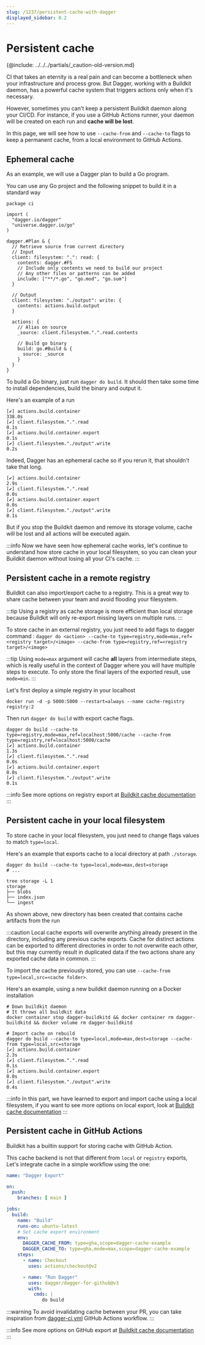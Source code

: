 ```yaml
---
slug: /1237/persistent-cache-with-dagger
displayed_sidebar: 0.2
---
```


# Persistent cache

\{@include:  ../../../partials/_caution-old-version.md\}

CI that takes an eternity is a real pain and can become a bottleneck when your
infrastructure and process grow. But Dagger, working with a Buildkit daemon,
has a powerful cache system that triggers actions only when it's necessary.

However, sometimes you can't keep a persistent Buildkit daemon along your CI/CD.
For instance, if you use a GitHub Actions runner, your daemon will be created on each
run and **cache will be lost**.

In this page, we will see how to use `--cache-from` and `--cache-to` flags to
keep a permanent cache, from a local environment to GitHub Actions.

## Ephemeral cache

As an example, we will use a Dagger plan to build a Go program.

You can use any Go project and the following snippet to build it in a
standard way

```cue file=../../tests/guides/persistent-cache/build.cue title="build.cue"
package ci

import (
  "dagger.io/dagger"
  "universe.dagger.io/go"
)

dagger.#Plan & {
  // Retrieve source from current directory
  // Input
  client: filesystem: ".": read: {
    contents: dagger.#FS
    // Include only contents we need to build our project
    // Any other files or patterns can be added
    include: ["**/*.go", "go.mod", "go.sum"]
  }

  // Output
  client: filesystem: "./output": write: {
    contents: actions.build.output
  }

  actions: {
    // Alias on source
    _source: client.filesystem.".".read.contents

    // Build go binary
    build: go.#Build & {
      source: _source
    }
  }
}
```

To build a Go binary, just run `dagger do build`. It should then take some time to
install dependencies, build the binary and output it.

Here's an example of a run

```shell
[✔] actions.build.container                                               338.0s
[✔] client.filesystem.".".read                                              0.1s
[✔] actions.build.container.export                                          0.1s
[✔] client.filesystem."./output".write                                      0.2s
```

Indeed, Dagger has an ephemeral cache so if you rerun it, that shouldn't take
that long.

```shell
[✔] actions.build.container                                                 2.9s
[✔] client.filesystem.".".read                                              0.0s
[✔] actions.build.container.export                                          0.0s
[✔] client.filesystem."./output".write                                      0.1s
```

But if you stop the Buildkit daemon and remove its storage volume, cache will be lost and
all actions will be executed again.

:::info
Now we have seen how ephemeral cache works, let's continue to understand how
store cache in your local filesystem, so you can clean your Buildkit daemon without
losing all your CI's cache.
:::

## Persistent cache in a remote registry

Buildkit can also import/export cache to a registry. This is a great way to
share cache between your team and avoid flooding your filesystem.

:::tip
Using a registry as cache storage is more efficient than local storage because Buildkit will only re-export
missing layers on multiple runs.
:::

To store cache in an external registry, you just need to add flags to dagger command :
`dagger do <action> --cache-to type=registry,mode=max,ref=<registry target>/<image> --cache-from type=registry,ref=<registry target>/<image>`

:::tip
Using `mode=max` argument will cache **all** layers from intermediate
steps, which is really useful in the context of Dagger where you will have
multiple steps to execute.
To only store the final layers of the exported result, use `mode=min`.
:::

Let's first deploy a simple registry in your localhost

```shell
docker run -d -p 5000:5000 --restart=always --name cache-registry registry:2
```

Then run `dagger do build` with export cache flags.

```shell
dagger do build --cache-to type=registry,mode=max,ref=localhost:5000/cache --cache-from type=registry,ref=localhost:5000/cache
[✔] actions.build.container                                                 1.3s
[✔] client.filesystem.".".read                                              0.0s
[✔] actions.build.container.export                                          0.0s
[✔] client.filesystem."./output".write                                      0.1s
```

:::info
See more options on registry export at [Buildkit cache documentation](https://github.com/moby/buildkit/blob/v0.10.3/README.md#registry-push-image-and-cache-separately)
:::

## Persistent cache in your local filesystem

To store cache in your local filesystem, you just need to change flags values to match `type=local`.

Here's an example that exports cache to a local directory at path `./storage`.

```shell
dagger do build --cache-to type=local,mode=max,dest=storage
# ...

tree storage -L 1
storage
├── blobs
├── index.json
└── ingest
```

As shown above, new directory has been created that contains cache artifacts from the run

:::caution
Local cache exports will overwrite anything already present in the directory,
including any previous cache exports. Cache for distinct actions can be
exported to different directories in order to not overwrite each other,
but this may currently result in duplicated data if the two actions share
any exported cache data in common.
:::

To import the cache previously stored, you can use `--cache-from type=local,src=<cache folder>`.

Here's an example, using a new buildkit daemon running on a Docker installation

```shell
# Down buildkit daemon
# It throws all buildkit data
docker container stop dagger-buildkitd && docker container rm dagger-buildkitd && docker volume rm dagger-buildkitd

# Import cache on rebuild
dagger do build --cache-to type=local,mode=max,dest=storage --cache-from type=local,src=storage
[✔] actions.build.container                                                 2.3s
[✔] client.filesystem.".".read                                              0.1s
[✔] actions.build.container.export                                          0.0s
[✔] client.filesystem."./output".write                                      0.4s
```

:::info
In this part, we have learned to export and import cache using a local filesystem, if you want
to see more options on local export, look at [Buildkit cache documentation](https://github.com/moby/buildkit/blob/v0.10.3/README.md#local-directory-1)
:::

## Persistent cache in GitHub Actions

Buildkit has a builtin support for storing cache with GitHub Action.

This cache backend is not that different from `local` or `registry` exports, Let's integrate cache in a
simple workflow using the one:

```yaml title=".github/workflows/build-example.cue"
name: "Dagger Export"

on:
  push:
    branches: [ main ]

jobs:
  build:
    name: "Build"
    runs-on: ubuntu-latest
    # Set cache export environment
    env:
      DAGGER_CACHE_FROM: type=gha,scope=dagger-cache-example
      DAGGER_CACHE_TO: type=gha,mode=max,scope=dagger-cache-example
    steps:
      - name: Checkout
        uses: actions/checkout@v2

      - name: "Run Dagger"
        uses: dagger/dagger-for-github@v3
        with:
          cmds: |
             do build
```

:::warning
To avoid invalidating cache between your PR, you can take inspiration from [dagger-ci.yml](https://github.com/dagger/dagger/blob/v0.2.25/.github/workflows/dagger-ci.yml#L61) GitHub Actions workflow.
:::

:::info
See more options on GitHub export at [Buildkit cache documentation](https://github.com/moby/buildkit/blob/v0.10.3/README.md#github-actions-cache-experimental)
:::
